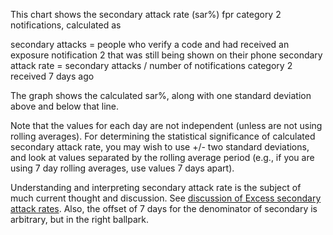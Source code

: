 This chart shows the secondary attack rate (sar%) fpr category 2 notifications, calculated as

secondary attacks = people who verify a code and had received an exposure notification 2 that was still being shown on their phone
secondary attack rate = secondary attacks / number of notifications category 2 received 7 days ago

The graph shows the calculated sar%, along with one standard deviation above and below that line. 

Note that the values for each day are not independent (unless are not using rolling averages). For determining the statistical significance of calculated secondary attack rate, you may wish to use +/- two standard deviations, and look at values separated by the rolling average period (e.g., if you are using 7 day rolling averages, use values 7 days apart).

Understanding and interpreting secondary attack rate is the subject of much current thought and discussion.  See [discussion of Excess secondary attack rates](https://docs.google.com/document/d/1V3lKaLCNBNwuUfEcwhyyVVQOwafHmC78iMICZPraOUk/edit?usp=sharing). Also, the offset of 7 days for the denominator of secondary is arbitrary, but in the right ballpark. 
